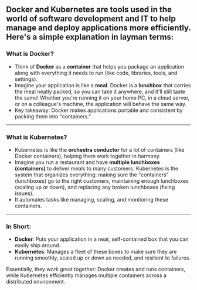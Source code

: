 Docker and Kubernetes are tools used in the world of software development and IT to help manage and deploy applications more efficiently. Here's a simple explanation in layman terms:
---
### **What is Docker?**
- Think of **Docker** as a **container** that helps you package an application along with everything it needs to run (like code, libraries, tools, and settings). 
- Imagine your application is like a **meal**. Docker is a **lunchbox** that carries the meal neatly packed, so you can take it anywhere, and it'll still taste the same! Whether you're running it on your home PC, in a cloud server, or on a colleague's machine, the application will behave the same way.
- Key takeaway: Docker makes applications portable and consistent by packing them into "containers."
---
### **What is Kubernetes?**
- Kubernetes is like the **orchestra conductor** for a lot of containers (like Docker containers), helping them work together in harmony.
- Imagine you run a restaurant and have **multiple lunchboxes (containers)** to deliver meals to many customers. Kubernetes is the system that organizes everything: making sure the "containers" (lunchboxes) go to the right customers, maintaining enough lunchboxes (scaling up or down), and replacing any broken lunchboxes (fixing issues).
- It automates tasks like managing, scaling, and monitoring these containers.
---
### In Short:
- **Docker**: Puts your application in a neat, self-contained box that you can easily ship around.
- **Kubernetes**: Manages a fleet of these boxes to make sure they are running smoothly, scaled up or down as needed, and resilient to failures.

Essentially, they work great together: Docker creates and runs containers, while Kubernetes efficiently manages multiple containers across a distributed environment.
